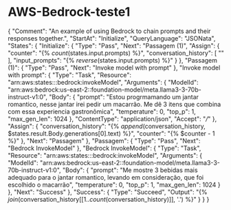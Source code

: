 # AWS-Bedrock-teste1

{
  "Comment": "An example of using Bedrock to chain prompts and their responses together.",
  "StartAt": "Initialize",
  "QueryLanguage": "JSONata",
  "States": {
    "Initialize": {
      "Type": "Pass",
      "Next": "Passagem (1)",
      "Assign": {
        "counter": "{% $count($states.input.prompts) %}",
        "conversation_history": [
          ""
        ],
        "input_prompts": "{% $reverse($states.input.prompts) %}"
      }
    },
    "Passagem (1)": {
      "Type": "Pass",
      "Next": "Invoke model with prompt"
    },
    "Invoke model with prompt": {
      "Type": "Task",
      "Resource": "arn:aws:states:::bedrock:invokeModel",
      "Arguments": {
        "ModelId": "arn:aws:bedrock:us-east-2::foundation-model/meta.llama3-3-70b-instruct-v1:0",
        "Body": {
          "prompt": "Estou progrmamando um jantar romantico, nesse jantar irei pedir um macarrão. Me dê 3 itens que combina com essa experiencia gastronômica",
          "temperature": 0,
          "top_p": 1,
          "max_gen_len": 1024
        },
        "ContentType": "application/json",
        "Accept": "*/*"
      },
      "Assign": {
        "conversation_history": "{% $append($conversation_history, $states.result.Body.generations[0].text) %}",
        "counter": "{% $counter - 1 %}"
      },
      "Next": "Passagem"
    },
    "Passagem": {
      "Type": "Pass",
      "Next": "Bedrock InvokeModel"
    },
    "Bedrock InvokeModel": {
      "Type": "Task",
      "Resource": "arn:aws:states:::bedrock:invokeModel",
      "Arguments": {
        "ModelId": "arn:aws:bedrock:us-east-2::foundation-model/meta.llama3-3-70b-instruct-v1:0",
        "Body": {
          "prompt": "Me mostre 3 bebidas mais adequado para o jantar romantico, levando em consideração, que foi escolhido o macarrão",
          "temperature": 0,
          "top_p": 1,
          "max_gen_len": 1024
        }
      },
      "Next": "Success"
    },
    "Success": {
      "Type": "Succeed",
      "Output": "{% $join($conversation_history[[1..$count($conversation_history)]], '.') %}"
    }
  }
}
